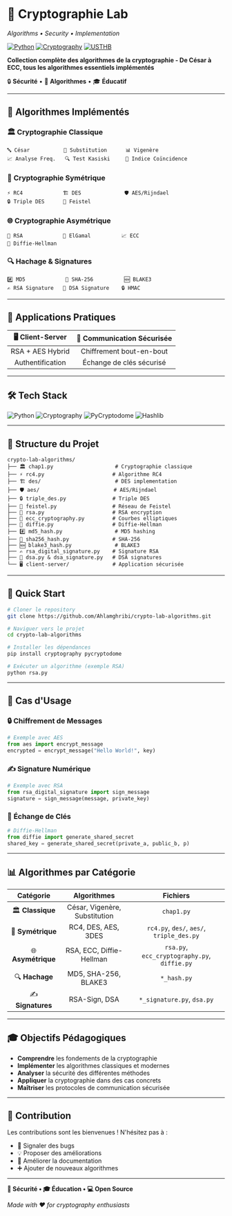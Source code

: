 # 🔐 Cryptographie Lab 

*Algorithms • Security • Implementation*

[![Python](https://img.shields.io/badge/Python-3776AB?style=for-the-badge&logo=python&logoColor=white)](https://python.org)
[![Cryptography](https://img.shields.io/badge/Cryptography-FF6B6B?style=for-the-badge&logo=security&logoColor=white)](#)
[![USTHB](https://img.shields.io/badge/USTHB-4ECDC4?style=for-the-badge&logo=university&logoColor=white)](#)

**Collection complète des algorithmes de la cryptographie - De César à ECC, tous les algorithmes essentiels implémentés**

🔒 **Sécurité** • 🧮 **Algorithmes** • 🎓 **Éducatif**

---

## 🚀 Algorithmes Implémentés

### 🏛️ **Cryptographie Classique**
```
🔤 César           🔀 Substitution      📊 Vigenère
📈 Analyse Freq.   🔍 Test Kasiski     📐 Indice Coïncidence
```

### 🔑 **Cryptographie Symétrique**
```
⚡ RC4             🏗️ DES              🛡️ AES/Rijndael
🔒 Triple DES      🎯 Feistel          
```

### 🌐 **Cryptographie Asymétrique**
```
🔐 RSA             🔑 ElGamal          📈 ECC
🤝 Diffie-Hellman
```

### 🔍️ **Hachage & Signatures**
```
#️⃣ MD5             🔐 SHA-256          🆕 BLAKE3
✍️ RSA Signature   📝 DSA Signature    🔒 HMAC
```

---

## 📱 Applications Pratiques

| **🖥️ Client-Server** | **🔐 Communication Sécurisée** |
|:---:|:---:|
| RSA + AES Hybrid | Chiffrement bout-en-bout |
| Authentification | Échange de clés sécurisé |

---

## 🛠️ Tech Stack

![Python](https://img.shields.io/badge/Python_3.x-3776AB?style=flat-square&logo=python&logoColor=white)
![Cryptography](https://img.shields.io/badge/cryptography-FF6B6B?style=flat-square)
![PyCryptodome](https://img.shields.io/badge/pycryptodome-4ECDC4?style=flat-square)
![Hashlib](https://img.shields.io/badge/hashlib-45B7D1?style=flat-square)

---

## 📂 Structure du Projet

```
crypto-lab-algorithms/
├── 🏛️ chap1.py                    # Cryptographie classique
├── ⚡ rc4.py                      # Algorithme RC4
├── 🏗️ des/                        # DES implementation
├── 🛡️ aes/                        # AES/Rijndael
├── 🔒 triple_des.py               # Triple DES
├── 🎯 feistel.py                  # Réseau de Feistel
├── 🔐 rsa.py                      # RSA encryption
├── 🔑 ecc_cryptography.py         # Courbes elliptiques
├── 🤝 diffie.py                   # Diffie-Hellman
├── #️⃣ md5_hash.py                 # MD5 hashing
├── 🔐 sha256_hash.py              # SHA-256
├── 🆕 blake3_hash.py              # BLAKE3
├── ✍️ rsa_digital_signature.py    # Signature RSA
├── 📝 dsa.py & dsa_signature.py   # DSA signatures
└── 🖥️ client-server/              # Application sécurisée
```

---

## 🚀 Quick Start

```bash
# Cloner le repository
git clone https://github.com/Ahlamghribi/crypto-lab-algorithms.git

# Naviguer vers le projet
cd crypto-lab-algorithms

# Installer les dépendances
pip install cryptography pycryptodome

# Exécuter un algorithme (exemple RSA)
python rsa.py
```

---

## 🎯 Cas d'Usage

### 🔒 **Chiffrement de Messages**
```python
# Exemple avec AES
from aes import encrypt_message
encrypted = encrypt_message("Hello World!", key)
```

### ✍️ **Signature Numérique**
```python
# Exemple avec RSA
from rsa_digital_signature import sign_message
signature = sign_message(message, private_key)
```

### 🤝 **Échange de Clés**
```python
# Diffie-Hellman
from diffie import generate_shared_secret
shared_key = generate_shared_secret(private_a, public_b, p)
```

---

## 📊 Algorithmes par Catégorie

| **Catégorie** | **Algorithmes** | **Fichiers** |
|:---:|:---:|:---:|
| 🏛️ **Classique** | César, Vigenère, Substitution | `chap1.py` |
| 🔑 **Symétrique** | RC4, DES, AES, 3DES | `rc4.py`, `des/`, `aes/`, `triple_des.py` |
| 🌐 **Asymétrique** | RSA, ECC, Diffie-Hellman | `rsa.py`, `ecc_cryptography.py`, `diffie.py` |
| 🔍 **Hachage** | MD5, SHA-256, BLAKE3 | `*_hash.py` |
| ✍️ **Signatures** | RSA-Sign, DSA | `*_signature.py`, `dsa.py` |

---

## 🎓 Objectifs Pédagogiques

- **Comprendre** les fondements de la cryptographie
- **Implémenter** les algorithmes classiques et modernes
- **Analyser** la sécurité des différentes méthodes
- **Appliquer** la cryptographie dans des cas concrets
- **Maîtriser** les protocoles de communication sécurisée

---

## 🤝 Contribution

Les contributions sont les bienvenues ! N'hésitez pas à :
- 🐛 Signaler des bugs
- 💡 Proposer des améliorations
- 📝 Améliorer la documentation
- ➕ Ajouter de nouveaux algorithmes

---

**🔐 Sécurité • 🎓 Éducation • 💻 Open Source**

*Made with ❤️ for cryptography enthusiasts*
